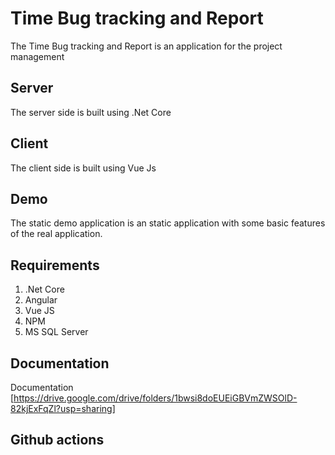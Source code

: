 # Time Bug tracking and Report

The Time Bug tracking and Report is an application for the project management

## Server

The server side is built using .Net Core

## Client

The client side is built using Vue Js

## Demo

The static demo application is an static application with some basic features of the real application.

## Requirements

1. .Net Core
2. Angular
3. Vue JS
4. NPM
5. MS SQL Server

## Documentation

Documentation [https://drive.google.com/drive/folders/1bwsi8doEUEiGBVmZWSOlD-82kjExFqZl?usp=sharing]

## Github actions
